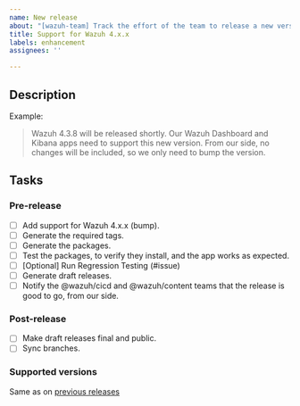 ```yaml
---
name: New release
about: "[wazuh-team] Track the effort of the team to release a new version of Wazuh"
title: Support for Wazuh 4.x.x
labels: enhancement
assignees: ''

---
```


## Description

Example:
> Wazuh 4.3.8 will be released shortly. Our Wazuh Dashboard and Kibana apps need to support this new version. From our side, no changes will be included, so we only need to bump the version.


## Tasks

### Pre-release
- [ ] Add support for Wazuh 4.x.x (bump).
- [ ] Generate the required tags.
- [ ] Generate the packages.
- [ ] Test the packages, to verify they install, and the app works as expected.
- [ ] [Optional] Run Regression Testing (#issue) 
- [ ] Generate draft releases.
- [ ] Notify the @wazuh/cicd and @wazuh/content teams that the release is good to go, from our side.

### Post-release
- [ ] Make draft releases final and public.
- [ ] Sync branches.

### Supported versions

Same as on [previous releases](https://github.com/wazuh/wazuh-kibana-app/wiki/Compatibility)
